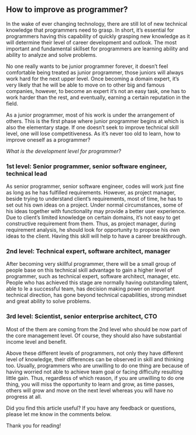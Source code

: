## How to improve as programmer?

In the wake of ever changing technology, there are still lot of new technical knowledge that programmers need to grasp. In short, it’s essential for programmers having this capability of quickly grasping new knowledge as it will determine their level of career development and outlook. The most important and fundamental skillset for programmers are learning ability and ability to analyze and solve problems.

No one really wants to be junior programmer forever, it doesn’t feel comfortable being treated as junior programmer, those juniors will always work hard for the next upper level. Once becoming a domain expert, it’s very likely that he will be able to move on to other big and famous companies, however, to become an expert it’s not an easy task, one has to work harder than the rest, and eventually, earning a certain reputation in the field.

As a junior programmer, most of his work is under the arrangement of others. This is the first phase where junior programmer begins at which is also the elementary stage. If one doesn’t seek to improve technical skill level, one will lose competitiveness. As it’s never too old to learn, how to improve oneself as a programmer?

_What is the development level for programmer?_

### 1st level: Senior programmer, senior software engineer, technical lead

As senior programmer, senior software engineer, codes will work just fine as long as he has fulfilled requirements. However, as project manager, beside trying to understand client’s requirements, most of time, he has to set out his own ideas on a project. Under normal circumstances, some of his ideas together with functionality may provide a better user experience. Due to client’s limited knowledge on certain domains, it’s not easy to get constructive requirement from them. Thus, as project manager, during requirement analysis, he should look for opportunity to propose his own ideas to the client. Having this skill will help to have a career breakthrough.

### 2nd level: Technical expert, software architect, manager

After becoming very skillful programmer, there will be a small group of people base on this technical skill advantage to gain a higher level of programmer, such as technical expert, software architect, manager, etc. People who has achieved this stage are normally having outstanding talent, able to le a successful team, has decision making power on important technical direction, has gone beyond technical capabilities, strong mindset and great ability to solve problems.

### 3rd level: Scientist, senior enterprise architect, CTO

Most of the them are coming from the 2nd level who should be now part of the core management level. Of course, they should also have substantial income level and benefit.

Above these different levels of programmers, not only they have different level of knowledge, their differences can be observed in skill and thinking too. Usually, programmers who are unwilling to do one thing are because of having worried not able to achieve team goal or facing difficulty resulting little gain. Thus, regardless of which reason, if you are unwilling to do one thing, you will miss the opportunity to learn and grow, as time passes, others will grow and move on the next level whereas you will have no progress at all.

Did you find this article useful? If you have any feedback or questions, please let me know in the comments below.

Thank you for reading!
